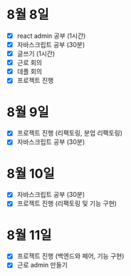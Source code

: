 # 8월 8일

-  [x] react admin 공부 (1시간)
-  [x] 자바스크립트 공부 (30분)
-  [x] 글쓰기 (1시간)
-  [x] 근로 회의
-  [x] 데플 회의
-  [x] 프로젝트 진행

# 8월 9일

- [x] 프로젝트 진행 (리팩토링, 분업 리팩토링)
- [x] 자바스크립트 공부 (30분)

# 8월 10일

- [x] 자바스크립트 공부 (30분)
- [x] 프로젝트 진행 (리팩토링 및 기능 구현)

#  8월 11일

- [x] 프로젝트 진행 (백엔드와 페어, 기능 구현)
- [x] 근로 admin 만들기
